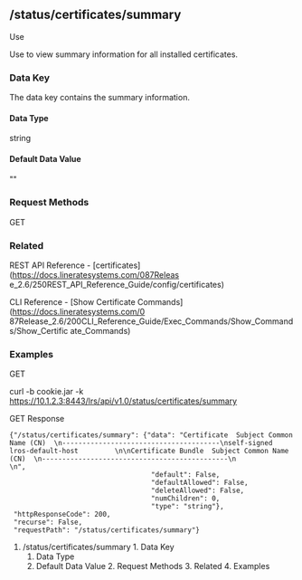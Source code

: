 ## /status/certificates/summary

Use

Use to view summary information for all installed certificates.

### Data Key

The data key contains the summary information.

#### Data Type

string

#### Default Data Value

""

### Request Methods

GET

### Related

REST API Reference - [certificates](https://docs.lineratesystems.com/087Releas
e_2.6/250REST_API_Reference_Guide/config/certificates)

CLI Reference - [Show Certificate Commands](https://docs.lineratesystems.com/0
87Release_2.6/200CLI_Reference_Guide/Exec_Commands/Show_Commands/Show_Certific
ate_Commands)

### Examples

GET

curl -b cookie.jar -k
https://10.1.2.3:8443/lrs/api/v1.0/status/certificates/summary

GET Response

    
    {"/status/certificates/summary": {"data": "Certificate  Subject Common Name (CN)  \n---------------------------------------\nself-signed  lros-default-host         \n\nCertificate Bundle  Subject Common Name (CN)  \n----------------------------------------------\n                                              \n",
                                       "default": False,
                                       "defaultAllowed": False,
                                       "deleteAllowed": False,
                                       "numChildren": 0,
                                       "type": "string"},
     "httpResponseCode": 200,
     "recurse": False,
     "requestPath": "/status/certificates/summary"}
    

  1. /status/certificates/summary
    1. Data Key
      1. Data Type
      2. Default Data Value
    2. Request Methods
    3. Related
    4. Examples

